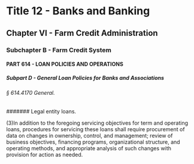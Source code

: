 
# Title 12 - Banks and Banking
## Chapter VI - Farm Credit Administration
### Subchapter B - Farm Credit System
#### PART 614 - LOAN POLICIES AND OPERATIONS
##### Subpart D - General Loan Policies for Banks and Associations
###### § 614.4170 General.
####### Legal entity loans.

(3)In addition to the foregoing servicing objectives for term and operating loans, procedures for servicing these loans shall require procurement of data on changes in ownership, control, and management; review of business objectives, financing programs, organizational structure, and operating methods, and appropriate analysis of such changes with provision for action as needed.
